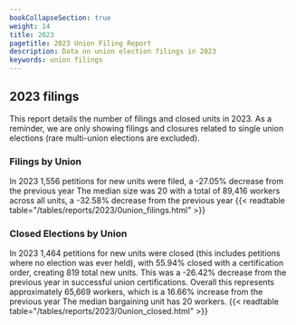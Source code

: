 ```yaml
---
bookCollapseSection: true
weight: 14
title: 2023
pagetitle: 2023 Union Filing Report
description: Data on union election filings in 2023
keywords: union filings
---
```


## 2023 filings

This report details the number of filings and closed units in 2023. As a reminder, we are only showing filings and closures related to single union elections (rare multi-union elections are excluded).

### Filings by Union
In 2023 1,556 petitions for new units were filed, a -27.05% decrease from the previous year The median size was 20 with a total of 89,416 workers across all units, a -32.58% decrease from the previous year
{{< readtable table="/tables/reports/2023/0union_filings.html" >}}

### Closed Elections by Union
In 2023 1,464 petitions for new units were closed (this includes petitions where no election was ever held), with 55.94% closed with a certification order, creating 819 total new units. This was a -26.42% decrease from the previous year in successful union certifications. Overall this represents approximately 65,669 workers, which is a 16.66% increase from the previous year The median bargaining unit has 20 workers.
{{< readtable table="/tables/reports/2023/0union_closed.html" >}}
